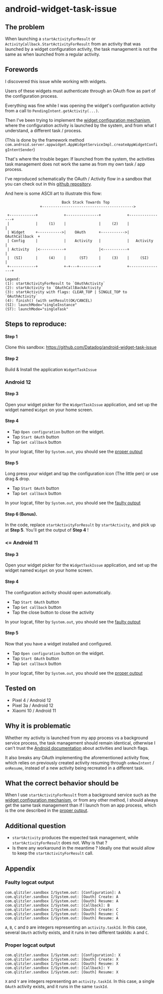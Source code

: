 # android-widget-task-issue

## The problem

When launching a `startActivityForResult` or `ActivityCallback.StartActivityForResult` from an activity that was launched by a widget configuration activity, the task management is not the same as when launched from a regular activity.

## Forewords

I discovered this issue while working with widgets.

Users of these widgets must authenticate through an OAuth flow as part of the configuration process.

Everything was fine while I was opening the widget's configuration activity from a call to `PendingIntent.getActivity(...)`.

Then I've been trying to implement the [widget configuration mechanism](https://developer.android.com/guide/topics/appwidgets/configuration), where the configuration activity is launched by the system, and from what I understand, a different task / process.

(This is done by the framework method `com.android.server.appwidget.AppWidgetServiceImpl.createAppWidgetConfigIntentSender`)

That's where the trouble began: If launched from the system, the activities task management does not work the same as from my own task / app process.

I've reproduced schematically the OAuth / Activity flow in a sandbox that you can check out in this [github repository](https://github.com/Datadog/android-widget-task-issue). 

And here is some ASCII art to illustrate this flow:

```
                          Back Stack Towards Top
                +------------------------------------------>

 +------------+            +---------------+            +----------------+     
 |            |     (1)    |               |     (2)    |                | 
 | Widget     +----------->|    OAuth      +----------->| OAuthCallback  +
 | Config     |            |    Activity   |            |   Activity     |
 | Activity   |<-----------+               |<-----------+                |
 |  (SI)      |     (4)    |      (ST)     |     (3)    |     (SI)       | 
 +------------+            +-+---+---------+            +----------------+

Legend:
(1): startActivityForResult to `OAuthActivity`
(2): startActivity to `OAuthCallBackActivity`
(3): startActivity with flags: CLEAR_TOP | SINGLE_TOP to `OAuthActivity`
(4): finish() (with setResult(OK/CANCEL)
(SI): launchMode="singleInstance"
(ST): launchMode="singleTask"
```

## Steps to reproduce:

#### Step 1
Clone this sandbox: https://github.com/Datadog/android-widget-task-issue

#### Step 2
Build & Install the application `WidgetTaskIssue`

### Android 12

#### Step 3
Open your widget picker for the `WidgetTaskIssue` application, and set up the widget named `Widget` on your home screen.

#### Step 4 
  - Tap `Open configuration` button on the widget.
  - Tap `Start OAuth` button
  - Tap `Get callback` button

In your logcat, filter by `System.out`, you should see the [proper output](#proper-logcat-output)

#### Step 5
Long press your widget and tap the configuration icon (The little pen) or use drag & drop.
  - Tap `Start OAuth` button
  - Tap `Get callback` button
  
In your logcat, filter by `System.out`, you should see the [faulty output](#faulty-logcat-output)

#### Step 6 (Bonus).
In the code, replace `startActivityForResult` by `startActivity`, and pick up at **Step 5**. You'll get the output of **Step 4** !

### <= Android 11

#### Step 3
Open your widget picker for the `WidgetTaskIssue` application, and set up the widget named `Widget` on your home screen.

#### Step 4
The configuration activity should open automatically.
  - Tap `Start OAuth` button
  - Tap `Get callback` button
  - Tap the close button to close the activity

In your logcat, filter by `System.out`, you should see the [faulty output](#faulty-logcat-output)

#### Step 5
Now that you have a widget installed and configured.
  - Tap `Open configuration` button on the widget.
  - Tap `Start OAuth` button
  - Tap `Get callback` button

In your logcat, filter by `System.out`, you should see the [proper output](#proper-logcat-output)

## Tested on

- Pixel 4 / Android 12
- Pixel 3a / Android 12
- Xiaomi 10 / Android 11

## Why it is problematic

Whether my activity is launched from my app process vs a background service process, the task management should remain identical,
otherwise I can't trust the [Android documentation](https://developer.android.com/guide/components/activities/tasks-and-back-stack) about activities and launch flags.

It also breaks any OAuth implementing the aforementioned activity flow,
which relies on previously created activity resuming through `onNewIntent` / `onResume`, instead of a new activity being recreated in a different task.

## What the correct behavior should be

When I use `startActivityForResult` from a background service such as the [widget configuration mechanism](https://developer.android.com/guide/topics/appwidgets/configuration),
or from any other method, I should always get the same task management than if I launch from an app process, which is the one described in the [proper output](#proper-logcat-output).

## Additional question

- `startActivity` produces the expected task management, while `startActivityForResult` does not. Why is that ?
- Is there any workaround in the meantime ? Ideally one that would allow to keep the `startActivityForResult` call.

## Appendix

### Faulty logcat output

```
com.qlitzler.sandbox I/System.out: [Configuration]: A
com.qlitzler.sandbox I/System.out: [Oauth] Create: A
com.qlitzler.sandbox I/System.out: [Oauth] Resume: A
com.qlitzler.sandbox I/System.out: [Callback]: B
com.qlitzler.sandbox I/System.out: [Oauth] Create: C
com.qlitzler.sandbox I/System.out: [Oauth] Resume: C
com.qlitzler.sandbox I/System.out: [Oauth] Resume: A
```

`A`, `B`, `C` and `D` are integers representing an `activity.taskId`. In this case, several `OAuth` activity exists, and it runs in two different taskIds: `A` and `C`.

### Proper logcat output

```
com.qlitzler.sandbox I/System.out: [Configuration]: X
com.qlitzler.sandbox I/System.out: [Oauth] Create: X
com.qlitzler.sandbox I/System.out: [Oauth] Resume: X
com.qlitzler.sandbox I/System.out: [Callback]: Y
com.qlitzler.sandbox I/System.out: [Oauth] Resume: X
```

`X` and `Y` are integers representing an `activity.taskId`. In this case, a single `OAuth` activity exists, and it runs in the same `taskId`.